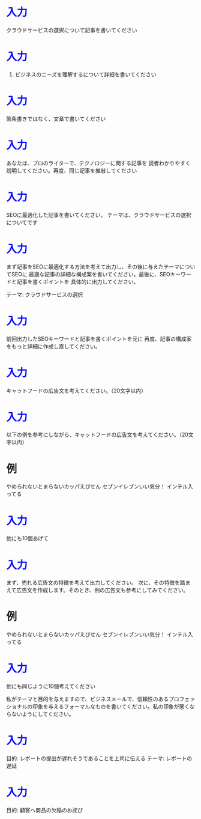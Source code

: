 # <span style="color:blue">入力</span>
クラウドサービスの選択について記事を書いてください


# <span style="color:blue">入力</span>
1. ビジネスのニーズを理解するについて詳細を書いてください


# <span style="color:blue">入力</span>
箇条書きではなく、文章で書いてください


# <span style="color:blue">入力</span>
あなたは、プロのライターで、テクノロジーに関する記事を
読者わかりやすく説明してください。再度、同じ記事を推敲してください


# <span style="color:blue">入力</span>
SEOに最適化した記事を書いてください。
テーマは、クラウドサービスの選択についてです


# <span style="color:blue">入力</span>
まず記事をSEOに最適化する方法を考えて出力し、その後に与えたテーマについてSEOに
最適な記事の詳細な構成案を書いてください。最後に、SEOキーワードと記事を書くポイントを
具体的に出力してください。

テーマ: クラウドサービスの選択


# <span style="color:blue">入力</span>
前回出力したSEOキーワードと記事を書くポイントを元に
再度、記事の構成案をもっと詳細に作成し直してください。


# <span style="color:blue">入力</span>
キャットフードの広告文を考えてください。（20文字以内）


# <span style="color:blue">入力</span>
以下の例を参考にしながら、キャットフードの広告文を考えてください。（20文字以内）

# 例
やめられないとまらないカッパえびせん
セブンイレブンいい気分！
インテル入ってる

# <span style="color:blue">入力</span>
他にも10個あげて


# <span style="color:blue">入力</span>
まず、売れる広告文の特徴を考えて出力してください。
次に、その特徴を踏まえて広告文を作成します。そのとき、例の広告文も参考にしてみてください。

# 例
やめられないとまらないカッパえびせん
セブンイレブンいい気分！
インテル入ってる


# <span style="color:blue">入力</span>
他にも同じように10個考えてください


私がテーマと目的を与えますので、ビジネスメールで、信頼性のあるプロフェッショナルの印象を与えるフォーマルなものを書いてください。私の印象が悪くならないようにしてください。


# <span style="color:blue">入力</span>
目的: レポートの提出が遅れそうであることを上司に伝える
テーマ: レポートの遅延


# <span style="color:blue">入力</span>
目的: 顧客へ商品の欠陥のお詫び